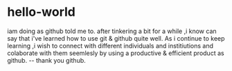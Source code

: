 # hello-world
iam doing as github told me to.
after tinkering a bit for a while ,i know can say that i've learned how to use git & github quite well.
As i continue to keep learning ,i wish to connect with different individuals and institiutions and colaborate with them seemlesly by using a productive & efficient product as github.
 -- thank you github.
 
